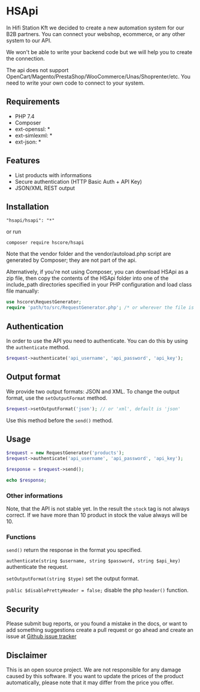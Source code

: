 # HSApi

In Hifi Station Kft we decided to create a new automation system for our B2B partners.
You can connect your webshop, ecommerce, or any other system to our API.

We won't be able to write your backend code but we will help you to create the connection.

The api does not support OpenCart/Magento/PrestaShop/WooCommerce/Unas/Shoprenter/etc.
You need to write your own code to connect to your system.

## Requirements

* PHP 7.4
* Composer
* ext-openssl: * 
* ext-simlexml: *
* ext-json: *

## Features

* List products with informations
* Secure authentication (HTTP Basic Auth + API Key)
* JSON/XML REST output

## Installation
    "hsapi/hsapi": "*"

or run

    composer require hscore/hsapi

Note that the vendor folder and the vendor/autoload.php script are generated by Composer; they are not part of the api.

Alternatively, if you're not using Composer, you can download HSApi as a zip file, then copy the contents of the HSApi folder into one of the include_path directories specified in your PHP configuration and load class file manually:
```php
use hscore\RequestGenerator;
require 'path/to/src/RequestGenerator.php'; /* or wherever the file is located */
```

## Authentication

In order to use the API you need to authenticate. You can do this by using the `authenticate` method.

```php
$request->authenticate('api_username', 'api_password', 'api_key');
```

## Output format

We provide two output formats: JSON and XML.
To change the output format, use the `setOutputFormat` method.
```php
$request->setOutputFormat('json'); // or 'xml', default is 'json'
```
Use this method before the `send()` method.

## Usage
```php
$request = new RequestGenerator('products');
$request->authenticate('api_username', 'api_password', 'api_key');

$response = $request->send();

echo $response;
```

### Other informations
Note, that the API is not stable yet. 
In the result the `stock` tag is not always correct. If we have more than 10 product in stock the value always will be 10.

### Functions

`send()` return the response in the format you specified.

`authenticate(string $username, string $password, string $api_key)` authenticate the request.

`setOutputFormat(string $type)` set the output format.

`public $disablePrettyHeader = false;` disable the php `header()` function.

## Security
Please submit bug reports, or you found a mistake in the docs, or want to add something suggestions create a pull request or go ahead and create an issue at [Github issue tracker](https://github.com/csedo/hsapi/issues "Github issue tracker")

## Disclaimer

This is an open source project. We are not responsible for any damage caused by this software.
If you want to update the prices of the product automatically, please note that it may differ from the price you offer.
